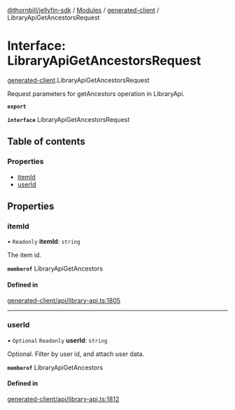 [@thornbill/jellyfin-sdk](../README.md) / [Modules](../modules.md) / [generated-client](../modules/generated_client.md) / LibraryApiGetAncestorsRequest

# Interface: LibraryApiGetAncestorsRequest

[generated-client](../modules/generated_client.md).LibraryApiGetAncestorsRequest

Request parameters for getAncestors operation in LibraryApi.

**`export`**

**`interface`** LibraryApiGetAncestorsRequest

## Table of contents

### Properties

- [itemId](generated_client.LibraryApiGetAncestorsRequest.md#itemid)
- [userId](generated_client.LibraryApiGetAncestorsRequest.md#userid)

## Properties

### itemId

• `Readonly` **itemId**: `string`

The item id.

**`memberof`** LibraryApiGetAncestors

#### Defined in

[generated-client/api/library-api.ts:1805](https://github.com/thornbill/jellyfin-sdk-typescript/blob/eb13db7/src/generated-client/api/library-api.ts#L1805)

___

### userId

• `Optional` `Readonly` **userId**: `string`

Optional. Filter by user id, and attach user data.

**`memberof`** LibraryApiGetAncestors

#### Defined in

[generated-client/api/library-api.ts:1812](https://github.com/thornbill/jellyfin-sdk-typescript/blob/eb13db7/src/generated-client/api/library-api.ts#L1812)
